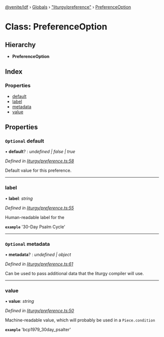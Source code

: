 [@venite/ldf](../README.md) › [Globals](../globals.md) › ["liturgy/preference"](../modules/_liturgy_preference_.md) › [PreferenceOption](_liturgy_preference_.preferenceoption.md)

# Class: PreferenceOption

## Hierarchy

* **PreferenceOption**

## Index

### Properties

* [default](_liturgy_preference_.preferenceoption.md#optional-default)
* [label](_liturgy_preference_.preferenceoption.md#label)
* [metadata](_liturgy_preference_.preferenceoption.md#optional-metadata)
* [value](_liturgy_preference_.preferenceoption.md#value)

## Properties

### `Optional` default

• **default**? : *undefined | false | true*

*Defined in [liturgy/preference.ts:58](https://github.com/gbj/venite/blob/9b895578/ldf/src/liturgy/preference.ts#L58)*

Default value for this preference.

___

###  label

• **label**: *string*

*Defined in [liturgy/preference.ts:55](https://github.com/gbj/venite/blob/9b895578/ldf/src/liturgy/preference.ts#L55)*

Human-readable label for the

**`example`** 
'30-Day Psalm Cycle'

___

### `Optional` metadata

• **metadata**? : *undefined | object*

*Defined in [liturgy/preference.ts:61](https://github.com/gbj/venite/blob/9b895578/ldf/src/liturgy/preference.ts#L61)*

Can be used to pass additional data that the liturgy compiler will use.

___

###  value

• **value**: *string*

*Defined in [liturgy/preference.ts:50](https://github.com/gbj/venite/blob/9b895578/ldf/src/liturgy/preference.ts#L50)*

Machine-readable value, which will probably be used in a `Piece.condition`

**`example`** 
'bcp1979_30day_psalter'

